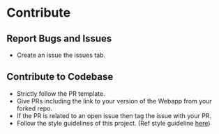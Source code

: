 # Contribute

## Report Bugs and Issues

- Create an issue the issues tab.

## Contribute to Codebase

- Strictly follow the PR template.
- Give PRs including the link to your version of the Webapp from your forked repo.
- If the PR is related to an open issue then tag the issue with your PR.
- Follow the style guidelines of this project. (Ref style guideline [here](https://github.com/ashuvssut/the-morse-code-project/blob/master/assets/css/CSS-README.md))
